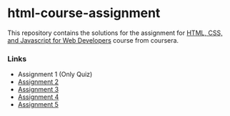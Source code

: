 # html-course-assignment
This repository contains the solutions for the assignment for [HTML, CSS, and Javascript for Web Developers](https://www.coursera.org/learn/html-css-javascript-for-web-developers) course from coursera.

### Links
- Assignment 1 (Only Quiz)
- [Assignment 2](https://anantajitjg.github.io/html-course-assignment/assignment2/)
- [Assignment 3](https://anantajitjg.github.io/html-course-assignment/assignment3/)
- [Assignment 4](https://anantajitjg.github.io/html-course-assignment/assignment4/)
- [Assignment 5](https://anantajitjg.github.io/html-course-assignment/assignment5/)
